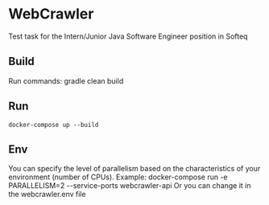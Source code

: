 # WebCrawler
Test task for the Intern/Junior Java Software Engineer position in Softeq
## Build
Run commands:
    gradle clean build
## Run
    docker-compose up --build
## Env
You can specify the level of parallelism based on the characteristics of your environment (number of CPUs).
Example:
    docker-compose run -e PARALLELISM=2 --service-ports  webcrawler-api
Or you can change it in the webcrawler.env file